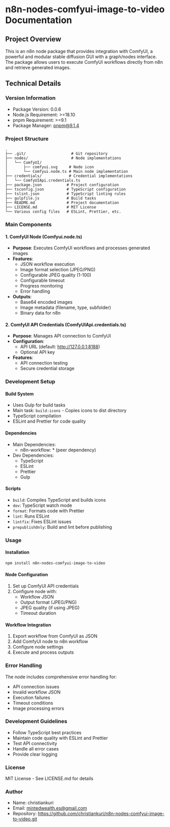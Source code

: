 # n8n-nodes-comfyui-image-to-video Documentation

## Project Overview
This is an n8n node package that provides integration with ComfyUI, a powerful and modular stable diffusion GUI with a graph/nodes interface. The package allows users to execute ComfyUI workflows directly from n8n and retrieve generated images.

## Technical Details

### Version Information
- Package Version: 0.0.6
- Node.js Requirement: >=18.10
- pnpm Requirement: >=9.1
- Package Manager: pnpm@9.1.4

### Project Structure
```
.
├── .git/                    # Git repository
├── nodes/                   # Node implementations
│   └── ComfyUI/
│       ├── comfyui.svg     # Node icon
│       └── Comfyui.node.ts # Main node implementation
├── credentials/            # Credential implementations
│   └── ComfyUIApi.credentials.ts
├── package.json           # Project configuration
├── tsconfig.json          # TypeScript configuration
├── tslint.json            # TypeScript linting rules
├── gulpfile.js            # Build tasks
├── README.md              # Project documentation
├── LICENSE.md             # MIT License
└── Various config files   # ESLint, Prettier, etc.
```

### Main Components

#### 1. ComfyUI Node (Comfyui.node.ts)
- **Purpose**: Executes ComfyUI workflows and processes generated images
- **Features**:
  - JSON workflow execution
  - Image format selection (JPEG/PNG)
  - Configurable JPEG quality (1-100)
  - Configurable timeout
  - Progress monitoring
  - Error handling
- **Outputs**:
  - Base64 encoded images
  - Image metadata (filename, type, subfolder)
  - Binary data for n8n

#### 2. ComfyUI API Credentials (ComfyUIApi.credentials.ts)
- **Purpose**: Manages API connection to ComfyUI
- **Configuration**:
  - API URL (default: http://127.0.0.1:8188)
  - Optional API key
- **Features**:
  - API connection testing
  - Secure credential storage

### Development Setup

#### Build System
- Uses Gulp for build tasks
- Main task: `build:icons` - Copies icons to dist directory
- TypeScript compilation
- ESLint and Prettier for code quality

#### Dependencies
- Main Dependencies:
  - n8n-workflow: * (peer dependency)
- Dev Dependencies:
  - TypeScript
  - ESLint
  - Prettier
  - Gulp

#### Scripts
- `build`: Compiles TypeScript and builds icons
- `dev`: TypeScript watch mode
- `format`: Formats code with Prettier
- `lint`: Runs ESLint
- `lintfix`: Fixes ESLint issues
- `prepublishOnly`: Build and lint before publishing

### Usage

#### Installation
```bash
npm install n8n-nodes-comfyui-image-to-video
```

#### Node Configuration
1. Set up ComfyUI API credentials
2. Configure node with:
   - Workflow JSON
   - Output format (JPEG/PNG)
   - JPEG quality (if using JPEG)
   - Timeout duration

#### Workflow Integration
1. Export workflow from ComfyUI as JSON
2. Add ComfyUI node to n8n workflow
3. Configure node settings
4. Execute and process outputs

### Error Handling
The node includes comprehensive error handling for:
- API connection issues
- Invalid workflow JSON
- Execution failures
- Timeout conditions
- Image processing errors

### Development Guidelines
- Follow TypeScript best practices
- Maintain code quality with ESLint and Prettier
- Test API connectivity
- Handle all error cases
- Provide clear logging

### License
MIT License - See LICENSE.md for details

### Author
- Name: christiankuri
- Email: mintedwealth.es@gmail.com
- Repository: https://github.com/christiankuri/n8n-nodes-comfyui-image-to-video.git 